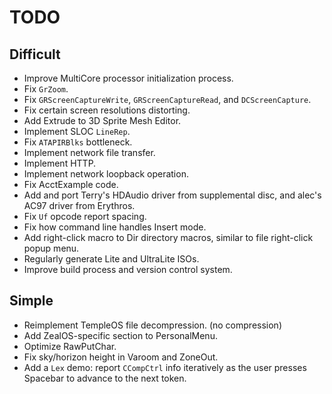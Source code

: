 # TODO

## Difficult
* Improve MultiCore processor initialization process.
* Fix `GrZoom`.
* Fix `GRScreenCaptureWrite`, `GRScreenCaptureRead`, and `DCScreenCapture`.
* Fix certain screen resolutions distorting.
* Add Extrude to 3D Sprite Mesh Editor.
* Implement SLOC `LineRep`.
* Fix `ATAPIRBlks` bottleneck.
* Implement network file transfer.
* Implement HTTP.
* Implement network loopback operation.
* Fix AcctExample code.
* Add and port Terry's HDAudio driver from supplemental disc, and alec's AC97 driver from Erythros.
* Fix `Uf` opcode report spacing.
* Fix how command line handles Insert mode.
* Add right-click macro to Dir directory macros, similar to file right-click popup menu.
* Regularly generate Lite and UltraLite ISOs.
* Improve build process and version control system.

## Simple
* Reimplement TempleOS file decompression. (no compression)
* Add ZealOS-specific section to PersonalMenu.
* Optimize RawPutChar.
* Fix sky/horizon height in Varoom and ZoneOut.
* Add a `Lex` demo: report `CCompCtrl` info iteratively as the user presses Spacebar to advance to the next token.